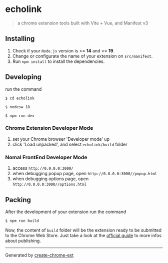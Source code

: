 # echolink

> a chrome extension tools built with Vite + Vue, and Manifest v3

## Installing

1. Check if your `Node.js` version is >= **14** and <= **19**.
2. Change or configurate the name of your extension on `src/manifest`.
3. Run `npm install` to install the dependencies.

## Developing

run the command

```shell
$ cd echolink

$ nodesw 18

$ npm run dev
```

### Chrome Extension Developer Mode

1. set your Chrome browser 'Developer mode' up
2. click 'Load unpacked', and select `echolink/build` folder

### Nomal FrontEnd Developer Mode

1. access `http://0.0.0.0:3000/`
2. when debugging popup page, open `http://0.0.0.0:3000//popup.html`
3. when debugging options page, open `http://0.0.0.0:3000//options.html`

## Packing

After the development of your extension run the command

```shell
$ npm run build
```

Now, the content of `build` folder will be the extension ready to be submitted to the Chrome Web Store. Just take a look at the [official guide](https://developer.chrome.com/webstore/publish) to more infos about publishing.

---

Generated by [create-chrome-ext](https://github.com/guocaoyi/create-chrome-ext)
